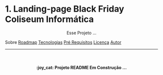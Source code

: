 # 1. Landing-page Black Friday Coliseum Informática

<p align="center">Esse Projeto ...</p>

<p align="center>

<a href="#sobre">Sobre</a>
<a href="#roadmap">Roadmap</a>
<a href="#tecnologias">Tecnologias</a>
<a href="#pre-requisitos">Pré Requisitos</a>
<a href="#lincenc-a">Licença</a>
<a href="#autor">Autor</a>
</p>

-----

<br>

<h4 align="center">
   :joy_cat: Projeto README Em Construção ... 
</h4>